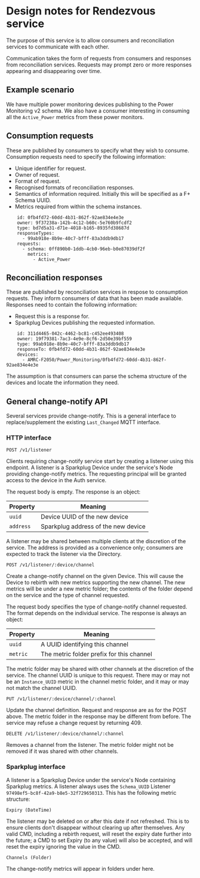 # Design notes for Rendezvous service

The purpose of this service is to allow consumers and reconciliation
services to communicate with each other.

Communication takes the form of requests from consumers and responses
from reconciliation services. Requests may prompt zero or more responses
appearing and disappearing over time.

## Example scenario

We have multiple power monitoring devices publishing to the Power
Monitoring v2 schema. We also have a consumer interesting in consuming
all the `Active_Power` metrics from these power monitors.

## Consumption requests

These are published by consumers to specify what they wish to consume.
Consumption requests need to specify the following information:

* Unique identifier for request.
* Owner of request.
* Format of request.
* Recognised formats of reconciliation responses.
* Semantics of information required. Initially this will be specified as
  a F+ Schema UUID.
* Metrics required from within the schema instances.

```
    id: 0fb4fd72-60dd-4b31-862f-92ae834e4e3e
    owner: 9f37238a-142b-4c12-b60c-5e760b9fcdf2
    type: bd7d5a31-d71e-4018-b165-8935fd38687d
    responseTypes:
      - 99ab918e-8b9e-40c7-bfff-83a3ddb9db17
    requests:
      - schema: 0ff890b0-1ddb-4cb0-96eb-b0e87039df2f
        metrics:
          - Active_Power
```

## Reconciliation responses

These are published by reconciliation services in respose to consumption
requests. They inform consumers of data that has been made available.
Responses need to contain the following information:

* Request this is a response for.
* Sparkplug Devices publishing the requested information.

```
    id: 311d4465-042c-4462-bc81-c452ee493408
    owner: 19f79381-7ac3-4e9e-8cf6-2d50e39bf559
    type: 99ab918e-8b9e-40c7-bfff-83a3ddb9db17
    responseTo: 0fb4fd72-60dd-4b31-862f-92ae834e4e3e
    devices:
      - AMRC-F2050/Power_Monitoring/0fb4fd72-60dd-4b31-862f-92ae834e4e3e
```

The assumption is that consumers can parse the schema structure of the
devices and locate the information they need.

## General change-notify API

Several services provide change-notify. This is a general interface to
replace/supplement the existing `Last_Changed` MQTT interface.

### HTTP interface

    POST /v1/listener

Clients requiring change-notify service start by creating a listener
using this endpoint. A listener is a Sparkplug Device under the
service's Node providing change-notify metrics. The requesting principal
will be granted access to the device in the Auth service.

The request body is empty. The response is an object:

Property|Meaning
---|---
`uuid`|Device UUID of the new device
`address`|Sparkplug address of the new device

A listener may be shared between multiple clients at the discretion of the
service. The address is provided as a convenience only; consumers are
expected to track the listener via the Directory.

    POST /v1/listener/:device/channel

Create a change-notify channel on the given Device. This will cause the
Device to rebirth with new metrics supporting the new channel. The new
metrics will be under a new metric folder; the contents of the folder
depend on the service and the type of channel requested.

The request body specifies the type of change-notify channel requested.
The format depends on the individual service. The response is always an
object:

Property|Meaning
---|---
`uuid`|A UUID identifying this channel
`metric`|The metric folder prefix for this channel

The metric folder may be shared with other channels at the discretion of
the service. The channel UUID is unique to this request. There may or
may not be an `Instance_UUID` metric in the channel metric folder, and
it may or may not match the channel UUID.

    PUT /v1/listener/:device/channel/:channel

Update the channel definition. Request and response are as for the
POST above. The metric folder in the response may be different from
before. The service may refuse a change request by returning 409.

    DELETE /v1/listener/:device/channel/:channel

Removes a channel from the listener. The metric folder might not be
removed if it was shared with other channels.

### Sparkplug interface

A listener is a Sparkplug Device under the service's Node containing
Sparkplug metrics. A listener always uses the `Schema_UUID`
Listener `97498ef5-bc8f-42a9-b8e5-32f729650313`. This has the following
metric structure:

    Expiry (DateTime)

The listener may be deleted on or after this date if not refreshed. This
is to ensure clients don't disappear without clearing up after
themselves. Any valid CMD, including a rebirth request, will reset the
expiry date further into the future; a CMD to set Expiry (to any value)
will also be accepted, and will reset the expiry ignoring the value in
the CMD.

    Channels (Folder)

The change-notify metrics will appear in folders under here.
